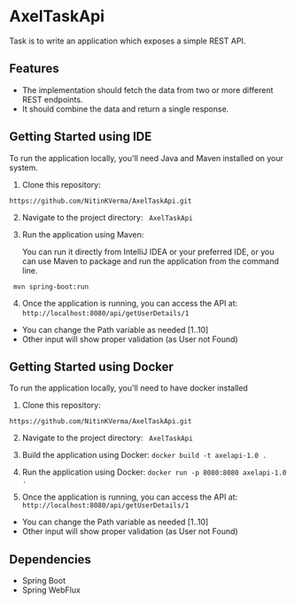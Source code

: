 # AxelTaskApi

Task is to write an application which exposes a simple REST API.

## Features

- The implementation should fetch the data from two or more different REST endpoints.
- It should combine the data and return a single response.

## Getting Started using IDE

To run the application locally, you'll need Java and Maven installed on your system.

1. Clone this repository:

``` https://github.com/NitinKVerma/AxelTaskApi.git ```

2. Navigate to the project directory:
``` AxelTaskApi```

3. Run the application using Maven:

   You can run it directly from IntelliJ IDEA or your preferred IDE, or you can use Maven to package and run the application from the command line.

``` mvn spring-boot:run```


4. Once the application is running, you can access the API at:
``` http://localhost:8080/api/getUserDetails/1 ```

- You can change the Path variable as needed [1..10]
- Other input will show proper validation (as User not Found)


## Getting Started using Docker

To run the application locally, you'll need to have docker installed

1. Clone this repository:

``` https://github.com/NitinKVerma/AxelTaskApi.git ```

2. Navigate to the project directory:
``` AxelTaskApi```

4. Build the application using Docker:
``` docker build -t axelapi-1.0 . ```

5. Run the application using Docker:
``` docker run -p 8080:8080 axelapi-1.0 . ```

6. Once the application is running, you can access the API at:
``` http://localhost:8080/api/getUserDetails/1 ```

- You can change the Path variable as needed [1..10]
- Other input will show proper validation (as User not Found)


## Dependencies

- Spring Boot
- Spring WebFlux
